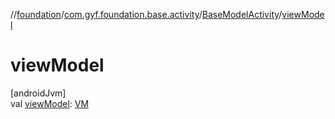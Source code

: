 //[foundation](../../../index.md)/[com.gyf.foundation.base.activity](../index.md)/[BaseModelActivity](index.md)/[viewModel](view-model.md)

# viewModel

[androidJvm]\
val [viewModel](view-model.md): [VM](index.md)